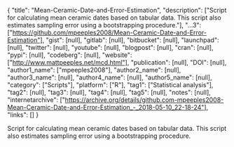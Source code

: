 {
  "title": "Mean-Ceramic-Date-and-Error-Estimation",
  "description": ["Script for calculating mean ceramic dates based on tabular data. This script also estimates sampling error using a bootstrapping procedure."],
  "...3": ["https://github.com/mpeeples2008/Mean-Ceramic-Date-and-Error-Estimation"],
  "gist": [null],
  "gitlab": [null],
  "bitbucket": [null],
  "launchpad": [null],
  "twitter": [null],
  "youtube": [null],
  "blogpost": [null],
  "cran": [null],
  "pypi": [null],
  "codeberg": [null],
  "website": ["http://www.mattpeeples.net/mcd.html"],
  "publication": [null],
  "DOI": [null],
  "author1_name": ["mpeeples2008"],
  "author2_name": [null],
  "author3_name": [null],
  "author4_name": [null],
  "author5_name": [null],
  "category": ["Scripts"],
  "platform": ["R"],
  "tag1": ["Statistical analysis"],
  "tag2": [null],
  "tag3": [null],
  "tag4": [null],
  "tag5": [null],
  "notes": [null],
  "internetarchive": ["https://archive.org/details/github.com-mpeeples2008-Mean-Ceramic-Date-and-Error-Estimation_-_2018-05-10_22-18-24"],
  "links": []
}

<!-- Generated by csv2md.R – do not edit by hand -->

Script for calculating mean ceramic dates based on tabular data. This script also estimates sampling error using a bootstrapping procedure.